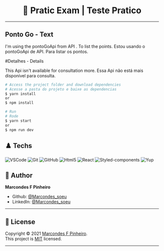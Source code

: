 <h1 align="center"> 🏴󠁧󠁢󠁥󠁮󠁧 Pratic Exam | Teste Pratico </h1>

---
## Ponto Go - Text

I'm using the pontoGoApi from API . To list the points.
Estou usando o pontoGoApi de API. Para listar os pontos.

#Detalhes - Details

This Api isn't available for consultation more.
Essa Api não está mais disponível para consulta.


```bash
# Access the project folder and download dependencies
# Acesse a pasta do projeto e baixe as dependencias
$ yarn install
or
$ npm install
```

```bash
# Run
# Rode
$ yarn start
or
$ npm run dev
```


## ♟️ Techs


![VSCode](https://img.shields.io/badge/-VSCode-0085D1?style=flat-square&logo=visual-studio-code&logoColor=white)
![Git](https://img.shields.io/badge/-Git-F05032?style=flat-square&logo=git&logoColor=white)
![GitHub](https://img.shields.io/badge/-GitHub-212121?style=flat-square&logo=GitHub&logoColor=white)
![Html5](https://img.shields.io/badge/-Html5-DD4B25?style=flat-square&logo=Html5&logoColor=white)
![React](https://img.shields.io/badge/-React-black?style=flat-square&logo=React&logoColor=2F74C0)
![Styled-components](https://img.shields.io/badge/-Styled%20Components-pink?style=flat-square&logo=styled-components)
![Yup](https://img.shields.io/badge/-Yup-red?style=flat-square&logo=Yup&logoColor=2F74C0)




## 👤 Author

**Marcondes F Pinheiro**

- Github: [@Marcondes_soeu](https://github.com/mascou9090)
- LinkedIn: [@Marcondes_soeu](https://www.linkedin.com/in/marcondes-ferreira-48aa231ab/)

---

## 📝 License

Copyright © 2021 [Marcondes F Pinheiro](https://github.com/mascou9090).<br />
This project is [MIT](https://opensource.org/licenses/MIT) licensed.

---
